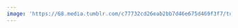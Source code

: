 ```yaml
---
image: 'https://68.media.tumblr.com/c77732cd26eab2bb7d46e675d469f3f7/tumblr_n5heapwBqt1tbdx3so1_r1_1280.jpg'
---
```

